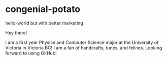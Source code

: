 # congenial-potato
hello-world but with better marketing

Hey there!

I am a first year Physics and Computer Science major at the University of Victoria in Victoria BC! I am a fan of handcrafts, tunes, and felines. Looking forward to using GitHub!
